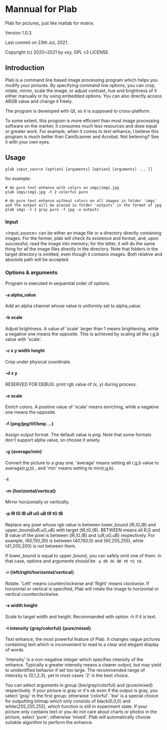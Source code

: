 # Mannual for Plab

Plab for pictures, just like matlab for matrix.

Version 1.0.3

Last commit on 23th Jul, 2021.

Copyright (c) 2020~2021 by xsy, GPL v3 LICENSE.

## Introduction

Plab is a command line based image processing program which helps you modify your pictures. By specifying command line options, you can crop, rotate, mirror, scale the image, or adjust contrast, hue and brightness of it either manually or by using embedded options. You can also directly access ARGB value and change it freely.

The program is developed with Qt, so it is supposed to cross-platform.

To some extent, this program is more efficient than most image processing software on the market; it consumes much less resources and does equal or greater work. For example, when it comes to text enhance, I believe this program is much better than CamScanner and Acrobat. Not believing? See it with your own eyes.

## Usage

`plab input_source [option1 [arguments] [option2 [arguments] ... ]]`

for example:

```
# do pure text enhance with colors on imgs/img1.jpg
plab imgs/img1.jpg -t 2 colorful pure

# do pure text enhance without colors on all images in folder 'imgs' and the output will be placed in folder 'outputs' in the format of jpg
plab imgs -t 1 gray pure -f jpg -o outputs
```

### Input

<input_source> can be either an image file or a directory directly containing images. For the former, plab will check its existence and format, and, upon successful, read the image into memory; for the latter, it will do the same thing for all the image files directly in the directory. Note that folders in the target directory is omitted, even though it contains images. Both relative and absolute path will be accepted.

### Options & arguments

Program is executed in sequential order of options.

#### -a alpha_value

Add an alpha channel whose value is uniformly set to alpha_value.

#### -b scale

Adjust brightness. A value of 'scale' larger than 1 means brightening, while a negative one means the opposite. This is achieved by scaling all the r,g,b value with 'scale'.

#### -c x y width height

Crop under physical coordinate.

#### -d x y

RESERVED FOR DEBUG: print rgb value of (x, y) during process.

#### -e scale

Enrich colors. A positive value of 'scale' means enriching, while a negative one means the opposite.

#### -f {png/jpg/tif/bmp ...}

Assign output format. The default value is png. Note that some formats don't support alpha value, so choose it wisely.

#### -g {average/min}

Convert the picture to a gray one. 'average' means setting all r,g,b value to average(r,g,b) , and 'min' means setting to min(r,g,b).

<!-- #### -h intensity

Text & figure sharpening, a powerful feature of Plab. Sometimes an image contains text and figure which is not very clear, in which situation Plab can sharpen it to make the text and figure much more clear. The background should be purely white, e.g.

If the image is too small, you can use option '-s' first to adjust its size to whatever you want. -->

#### -l

#### -m {horizontal/vertical}

Mirror horizontally or vertically.

#### -p lR lG lB uR uG uB tR tG tB

Replace any pixel whose rgb value is between lower_bound (lR,lG,lB) and upper_bound(uR,uG,uB) with target (tR,tG,tB). BETWEEN means all R,G and B value of the pixel is between (lR,lG,lB) and (uR,uG,uB) respectively. For example, (60,150,30) is between (40,150,0) and (60,255,255), while (41,200,200) is not between them.

If lower_bound is equal to upper_bound, you can safely omit one of them. In that case, options and arguments should be `-p OR OG OB tR tG tB`.

#### -r {left/right/horizontal/vertical}

Rotate. 'Left' means counterclockwise and 'Right' means clockwise. If horizontal or vertical is specified, Plab will rotate the image to horizontal or vertical counterclockwise.

#### -s width height

Scale to target width and height. Recommanded with option -h if it is text.

#### -t intensity {gray/colorful} {pure/mixed}

Text enhance, the most powerful feature of Plab. It changes vague pictures containing text which is inconvenient to read to a clear and elegant display of words.

'Intensity' is a non-negative integer which specifies intensity of the enhance. Typically a greater intensity means a clearer output, but may yield to unidentified behavior if set too large. The recommended range of intensity is {0,1,2,3}, yet in most cases '2' is the best choice.

You can select arguments in group {bw/gray/colorful} and {pure/mixed} respectively. If your picture is gray or it's ok even if the output is gray, you select 'gray' in the first group; otherwise 'colorful'. 'bw' is a special choice for outputting bitmap which only consists of black(0,0,0) and white(255,255,255), which function is still in experiment state. If your picture only contains text or you do not care about charts or photos in the picture, select 'pure'; otherwise 'mixed'. Plab will automatically choose suitable algorithm to perform the enhance.
